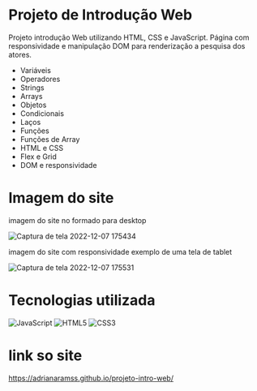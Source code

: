 # Projeto de Introdução Web

Projeto introdução Web utilizando HTML, CSS e JavaScript. Página com responsividade e manipulação DOM para renderização a pesquisa dos atores.

- Variáveis
- Operadores
- Strings
- Arrays
- Objetos
- Condicionais
- Laços
- Funções
- Funções de Array
- HTML e CSS
- Flex e Grid
- DOM e responsividade

# Imagem do site

 imagem do site no  formado para desktop
 
![Captura de tela 2022-12-07 175434](https://user-images.githubusercontent.com/111310311/206293804-24393aa8-c5c0-49cc-9c72-622cdf3d37bf.png)

 imagem do site com responsividade exemplo de uma tela de tablet
 
![Captura de tela 2022-12-07 175531](https://user-images.githubusercontent.com/111310311/206293846-cf662877-0638-439b-83af-aab2743adb65.png)



# Tecnologias utilizada

![JavaScript](https://img.shields.io/badge/javascript-%23323330.svg?style=for-the-badge&logo=javascript&logoColor=%23F7DF1E)
![HTML5](https://img.shields.io/badge/html5-%23E34F26.svg?style=for-the-badge&logo=html5&logoColor=white)
![CSS3](https://img.shields.io/badge/css3-%231572B6.svg?style=for-the-badge&logo=css3&logoColor=white)

# link so site

https://adrianaramss.github.io/projeto-intro-web/
